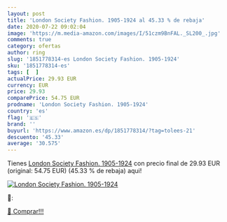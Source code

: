 ```yaml
---
layout: post
title: 'London Society Fashion. 1905-1924 al 45.33 % de rebaja'
date: 2020-07-22 09:02:04
image: 'https://m.media-amazon.com/images/I/51czm9BnFAL._SL200_.jpg'
comments: true
category: ofertas
author: ring
slug: '1851778314-es London Society Fashion. 1905-1924'
sku: '1851778314-es'
tags: [  ]
actualPrice: 29.93 EUR
currency: EUR
price: 29.93
comparePrice: 54.75 EUR
prodname: 'London Society Fashion. 1905-1924'
country: 'es'
flag: '🇪🇸'
brand: ''
buyurl: 'https://www.amazon.es/dp/1851778314/?tag=tolees-21'
descuento: '45.33'
average: '30.575'
---
```


Tienes [London Society Fashion. 1905-1924](https://www.amazon.es/dp/1851778314/?tag=tolees-21) con precio final de  29.93 EUR (original: 54.75 EUR) (45.33 %  de rebaja) aqui!

[![London Society Fashion. 1905-1924](https://m.media-amazon.com/images/I/51czm9BnFAL._SL200_.jpg)](https://www.amazon.es/dp/1851778314/?tag=tolees-21)

🔎:


[🛒 Comprar!!!](https://www.amazon.es/dp/1851778314/?tag=tolees-21)

